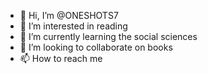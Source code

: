 - 👋 Hi, I’m @ONESHOTS7
- 👀 I’m interested in reading
- 🌱 I’m currently learning the social sciences
- 💞️ I’m looking to collaborate on books
- 📫 How to reach me 

<!---
ONESHOTS7/ONESHOTS7 is a ✨ special ✨ repository because its `README.md` (this file) appears on your GitHub profile.
You can click the Preview link to take a look at your changes.
--->
